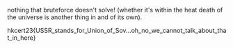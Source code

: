 nothing that bruteforce doesn't solve! (whether it's within the heat death of the universe is another thing in and of its own).

hkcert23{USSR_stands_for_Union_of_Sov...oh_no_we_cannot_talk_about_that_in_here}